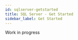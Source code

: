 ```yaml
---
id: sqlserver-getstarted
title: SQL Server - Get Started
sidebar_label: Get Started
---
```


Work in progress